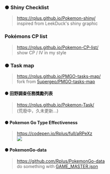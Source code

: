 ### ● Shiny Checklist

> https://rplus.github.io/Pokemon-shiny/  
> inspired from LeekDuck's shiny graphic


### Pokémons CP list

> https://rplus.github.io/Pokemon-CP-list/  
> show CP / IV in my style


### ● Task map

> https://rplus.github.io/PMGO-tasks-map/  
> fork from [5upergeo/PMGO-tasks-map](https://github.com/5upergeo/PMGO-tasks-map)


#### ● 田野調查任務獎勵列表

> https://rplus.github.io/Pokemon-Task/  
> (荒廢中，久未更新…)


#### ● Pokemon Go Type Effectiveness

> https://codepen.io/Rplus/full/aRPeXz  
> ![](https://pbs.twimg.com/media/DqaB62IV4AIRXy9.jpg)


#### ● PokemonGo-data

> https://github.com/Rplus/PokemonGo-data  
> do something with [GAME_MASTER.json](https://github.com/pokemongo-dev-contrib/pokemongo-game-master)
